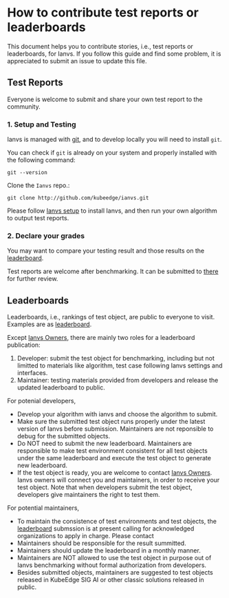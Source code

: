 # How to contribute test reports or leaderboards

This document helps you to contribute stories, i.e., test reports or leaderboards, for Ianvs.
If you follow this guide and find some problem, it is appreciated to submit an issue to update this file.

## Test Reports
Everyone is welcome to submit and share your own test report to the community. 

### 1. Setup and Testing

Ianvs is managed with [git], and to develop locally you
will need to install `git`.

You can check if `git` is already on your system and properly installed with
the following command:

```
git --version
```

Clone the `Ianvs` repo.:

```shell
git clone http://github.com/kubeedge/ianvs.git
```

Please follow [Ianvs setup] to install Ianvs, and then run your own algorithm to output test reports.


### 2. Declare your grades 
You may want to compare your testing result and those results on the [leaderboard]. 

Test reports are welcome after benchmarking. It can be submitted to [there](../proposals/test-reports) for further review.   



## Leaderboards
Leaderboards, i.e., rankings of test object, are public to everyone to visit. Examples are as [leaderboard]. 

Except [Ianvs Owners], there are mainly two roles for a leaderboard publication:
1. Developer: submit the test object for benchmarking, including but not limitted to materials like algorithm, test case following Ianvs settings and interfaces.  
2. Maintainer: testing materials provided from developers and release the updated leaderboard to public. 

For potenial developers, 
- Develop your algorithm with ianvs and choose the algorithm to submit.
- Make sure the submitted test object runs properly under the latest version of Ianvs before submission. Maintainers are not reponsible to debug for the submitted objects. 
- Do NOT need to submit the new leaderboard. Maintainers are responsible to make test environment consistent for all test objects under the same leaderboard and execute the test object to generate new leaderboard. 
- If the test object is ready, you are welcome to contact [Ianvs Owners]. Ianvs owners will connect you and maintainers, in order to receive your test object. Note that when developers submit the test object, developers give maintainers the right to test them. 

For potential maintainers,
- To maintain the consistence of test environments and test objects, the [leaderboard] submssion is at present calling for acknowledged organizations to apply in charge. Please contact
- Maintainers should be responsible for the result summitted. 
- Maintainers should update the leaderboard in a monthly manner. 
- Maintainers are NOT allowed to use the test object in purpose out of Ianvs benchmarking without formal authorization from developers. 
- Besides submitted objects, maintainers are suggested to test objects released in KubeEdge SIG AI or other classic solutions released in public. 




[git]: https://git-scm.com/
[framework]: /docs/proposals/architecture.md#architecture
[github]: https://github.com/
[golang]: https://golang.org/doc/install
[k8s-setup]: https://kubernetes.io/docs/setup/
[k8s-tools]: https://kubernetes.io/docs/tasks/tools
[minikube]: https://minikube.sigs.k8s.io/docs/start/
[kind]: https://kind.sigs.k8s.io
[kubeedge]: https://kubeedge.io/en/docs/
[kubeedge-k8s-compatibility]: https://github.com/kubeedge/kubeedge#kubernetes-compatibility
[Ianvs Setup]: how-to-install-ianvs.md
[leaderboard]: ../leaderboards/
[Ianvs Owners]: ../../OWNERS